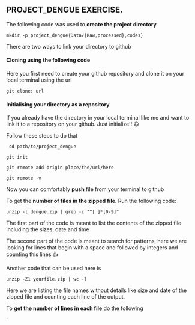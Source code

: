 ## PROJECT_DENGUE EXERCISE.

The following code was used to **create the project directory**

`mkdir -p project_dengue{Data/{Raw,processed},codes}`

There are two ways to link your directory  to github

 #### Cloning using the following code

 Here you first need to create your github repository and clone it on your local terminal using the url

`git clone: url`

#### Initialising your directory as a repository
If you already have the directory in your local terminal like me and want to link it to a repository on your github. Just initialize!! 😃

Follow these steps to do that 

```
 cd path/to/project_dengue

git init 

git remote add origin place/the/url/here

git remote -v

```

Now you can comfortably **push** file from your terminal to github

To get the **number of files in the zipped file**. Run the following code:

`unzip -l dengue.zip | grep -c "^[ ]*[0-9]" `

The first part of the code is meant to list the contents of the zipped file including the sizes, date and time 

The second part of the code is meant to search for patterns, here we are looking for lines that begin with a space and followed by integers and counting this lines 👍

Another code that can be used here is 

`unzip -Z1 yourfile.zip | wc -l`

Here we are listing the file names without details like size and date of the zipped file and counting each line of the output.

To **get the number of lines in each file** do the following



`


